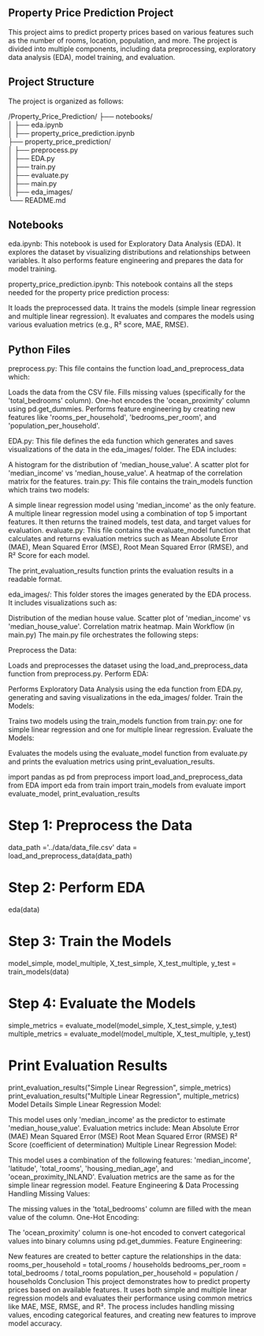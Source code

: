 ## Property Price Prediction Project
This project aims to predict property prices based on various features such as the number of rooms, location, population, and more. The project is divided into multiple components, including data preprocessing, exploratory data analysis (EDA), model training, and evaluation.

## Project Structure
The project is organized as follows:

/Property_Price_Prediction/
├── notebooks/                                                                                                                  
│   ├── eda.ipynb                                                                                                                
│   ├── property_price_prediction.ipynb                                                                                         
├── property_price_prediction/                                                                                                  
│   ├── preprocess.py                                                                                                           
│   ├── EDA.py                                                                                                                  
│   ├── train.py                                                                                                                
│   ├── evaluate.py  
│   ├──  main.py                                                                                                               
│   ├── eda_images/                                                                                                             
└── README.md                                                                                                                   
## Notebooks
eda.ipynb:
This notebook is used for Exploratory Data Analysis (EDA). It explores the dataset by visualizing distributions and relationships between variables. It also performs feature engineering and prepares the data for model training.

property_price_prediction.ipynb:
This notebook contains all the steps needed for the property price prediction process:

It loads the preprocessed data.
It trains the models (simple linear regression and multiple linear regression).
It evaluates and compares the models using various evaluation metrics (e.g., R² score, MAE, RMSE).

## Python Files
preprocess.py:
This file contains the function load_and_preprocess_data which:

Loads the data from the CSV file.
Fills missing values (specifically for the 'total_bedrooms' column).
One-hot encodes the 'ocean_proximity' column using pd.get_dummies.
Performs feature engineering by creating new features like 'rooms_per_household', 'bedrooms_per_room', and 'population_per_household'.

EDA.py:
This file defines the eda function which generates and saves visualizations of the data in the eda_images/ folder. The EDA includes:

A histogram for the distribution of 'median_house_value'.
A scatter plot for 'median_income' vs 'median_house_value'.
A heatmap of the correlation matrix for the features.
train.py:
This file contains the train_models function which trains two models:

A simple linear regression model using 'median_income' as the only feature.
A multiple linear regression model using a combination of top 5 important features. It then returns the trained models, test data, and target values for evaluation.
evaluate.py:
This file contains the evaluate_model function that calculates and returns evaluation metrics such as Mean Absolute Error (MAE), Mean Squared Error (MSE), Root Mean Squared Error (RMSE), and R² Score for each model.

The print_evaluation_results function prints the evaluation results in a readable format.

eda_images/:
This folder stores the images generated by the EDA process. It includes visualizations such as:

Distribution of the median house value.
Scatter plot of 'median_income' vs 'median_house_value'.
Correlation matrix heatmap.
Main Workflow (in main.py)
The main.py file orchestrates the following steps:

Preprocess the Data:

Loads and preprocesses the dataset using the load_and_preprocess_data function from preprocess.py.
Perform EDA:

Performs Exploratory Data Analysis using the eda function from EDA.py, generating and saving visualizations in the eda_images/ folder.
Train the Models:

Trains two models using the train_models function from train.py: one for simple linear regression and one for multiple linear regression.
Evaluate the Models:

Evaluates the models using the evaluate_model function from evaluate.py and prints the evaluation metrics using print_evaluation_results.

import pandas as pd
from preprocess import load_and_preprocess_data
from EDA import eda
from train import train_models
from evaluate import evaluate_model, print_evaluation_results

# Step 1: Preprocess the Data
data_path ='../data/data_file.csv'
data = load_and_preprocess_data(data_path)

# Step 2: Perform EDA
eda(data)

# Step 3: Train the Models
model_simple, model_multiple, X_test_simple, X_test_multiple, y_test = train_models(data)

# Step 4: Evaluate the Models
simple_metrics = evaluate_model(model_simple, X_test_simple, y_test)
multiple_metrics = evaluate_model(model_multiple, X_test_multiple, y_test)

# Print Evaluation Results
print_evaluation_results("Simple Linear Regression", simple_metrics)
print_evaluation_results("Multiple Linear Regression", multiple_metrics)
Model Details
Simple Linear Regression Model:

This model uses only 'median_income' as the predictor to estimate 'median_house_value'.
Evaluation metrics include:
Mean Absolute Error (MAE)
Mean Squared Error (MSE)
Root Mean Squared Error (RMSE)
R² Score (coefficient of determination)
Multiple Linear Regression Model:

This model uses a combination of the following features: 'median_income', 'latitude', 'total_rooms', 'housing_median_age', and 'ocean_proximity_INLAND'.
Evaluation metrics are the same as for the simple linear regression model.
Feature Engineering & Data Processing
Handling Missing Values:

The missing values in the 'total_bedrooms' column are filled with the mean value of the column.
One-Hot Encoding:

The 'ocean_proximity' column is one-hot encoded to convert categorical values into binary columns using pd.get_dummies.
Feature Engineering:

New features are created to better capture the relationships in the data:
rooms_per_household = total_rooms / households
bedrooms_per_room = total_bedrooms / total_rooms
population_per_household = population / households
Conclusion
This project demonstrates how to predict property prices based on available features. It uses both simple and multiple linear regression models and evaluates their performance using common metrics like MAE, MSE, RMSE, and R². The process includes handling missing values, encoding categorical features, and creating new features to improve model accuracy.

